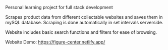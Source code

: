 Personal learning project for full stack development

Scrapes product data from different collectable websites and saves them in mySQL database. Scraping is done automatically in set intervals serverside.

Website includes basic search functions and filters for ease of browsing.

Website Demo: https://figure-center.netlify.app/

